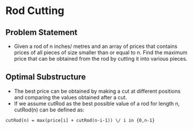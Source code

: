 # Rod Cutting

## Problem Statement

- Given a rod of n inches/ metres and an array of prices that contains prices of all pieces of size smaller than or equal to n. Find the maximum price that can be obtained from the rod by cutting it into various pieces.

## Optimal Substructure
- The best price can be obtained by making a cut at different positions and comparing the values obtained after a cut.
- If we assume cutRod as the best possible value of a rod for length n, cutRod(n) can be defined as:

`cutRod(n) = max(price[i] + cutRod(n-i-1)) \/ i in {0,n-1}`